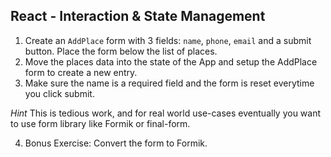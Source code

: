 ## React - Interaction & State Management

1. Create an `AddPlace` form with 3 fields: `name`, `phone`, `email` and a submit button. Place the form below the list of places.
2. Move the places data into the state of the App and setup the AddPlace form to create a new entry.
3. Make sure the name is a required field and the form is reset everytime you click submit.

_Hint_ This is tedious work, and for real world use-cases eventually you want to use form library like Formik or final-form.

4. Bonus Exercise: Convert the form to Formik.
